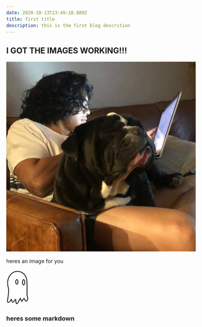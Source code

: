 ```yaml
---
date: 2020-10-13T23:49:18.889Z
title: first title
description: this is the first blog descrition
---
```

## I GOT THE IMAGES WORKING!!!

![stanley](../assets/test.jpg)

heres an image for you

![ghosty](../assets/ghost_logo.png "ghosty")

### heres some markdown